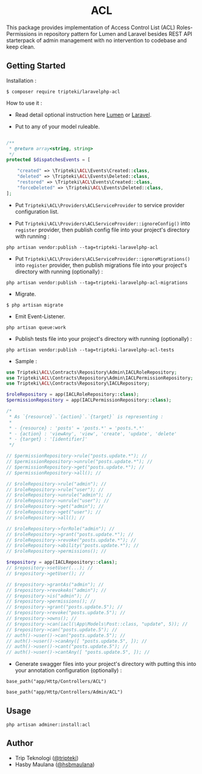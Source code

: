 <h1 align="center">ACL</h1>

This package provides implementation of Access Control List (ACL) Roles-Permissions in repository pattern for Lumen and Laravel besides REST API starterpack of admin management with no intervention to codebase and keep clean.

Getting Started
---

Installation :

```
$ composer require tripteki/laravelphp-acl
```

How to use it :

- Read detail optional instruction here [Lumen](https://spatie.be/docs/laravel-permission/installation-lumen) or [Laravel](https://spatie.be/docs/laravel-permission/installation-laravel).

- Put to any of your model ruleable.

```php

/**
 * @return array<string, string>
 */
protected $dispatchesEvents = [

    "created" => \Tripteki\ACL\Events\Created::class,
    "deleted" => \Tripteki\ACL\Events\Deleted::class,
    "restored" => \Tripteki\ACL\Events\Created::class,
    "forceDeleted" => \Tripteki\ACL\Events\Deleted::class,
];
```

- Put `Tripteki\ACL\Providers\ACLServiceProvider` to service provider configuration list.

- Put `Tripteki\ACL\Providers\ACLServiceProvider::ignoreConfig()` into `register` provider, then publish config file into your project's directory with running :

```
php artisan vendor:publish --tag=tripteki-laravelphp-acl
```

- Put `Tripteki\ACL\Providers\ACLServiceProvider::ignoreMigrations()` into `register` provider, then publish migrations file into your project's directory with running (optionally) :

```
php artisan vendor:publish --tag=tripteki-laravelphp-acl-migrations
```

- Migrate.

```
$ php artisan migrate
```

- Emit Event-Listener.

```
php artisan queue:work
```

- Publish tests file into your project's directory with running (optionally) :

```
php artisan vendor:publish --tag=tripteki-laravelphp-acl-tests
```

- Sample :

```php
use Tripteki\ACL\Contracts\Repository\Admin\IACLRoleRepository;
use Tripteki\ACL\Contracts\Repository\Admin\IACLPermissionRepository;
use Tripteki\ACL\Contracts\Repository\IACLRepository;

$roleRepository = app(IACLRoleRepository::class);
$permissionRepository = app(IACLPermissionRepository::class);

/*
 * As `{resource}`.`{action}`.`{target}` is representing :
 *
 * - {resource} : 'posts' = 'posts.*' = 'posts.*.*'
 * - {action} : 'viewAny', 'view', 'create', 'update', 'delete'
 * - {target} : '[identifier]'
 */

// $permissionRepository->rule("posts.update.*"); //
// $permissionRepository->unrule("posts.update.*"); //
// $permissionRepository->get("posts.update.*"); //
// $permissionRepository->all(); //

// $roleRepository->rule("admin"); //
// $roleRepository->rule("user"); //
// $roleRepository->unrule("admin"); //
// $roleRepository->unrule("user"); //
// $roleRepository->get("admin"); //
// $roleRepository->get("user"); //
// $roleRepository->all(); //

// $roleRepository->forRole("admin"); //
// $roleRepository->grant("posts.update.*"); //
// $roleRepository->revoke("posts.update.*"); //
// $roleRepository->ability("posts.update.*"); //
// $roleRepository->permissions(); //

$repository = app(IACLRepository::class);
// $repository->setUser(...); //
// $repository->getUser(); //

// $repository->grantAs("admin"); //
// $repository->revokeAs("admin"); //
// $repository->is("admin"); //
// $repository->permissions(); //
// $repository->grant("posts.update.5"); //
// $repository->revoke("posts.update.5"); //
// $repository->owns(); //
// $repository->can(iacl(\App\Models\Post::class, "update", 5)); //
// $repository->can("posts.update.5"); //
// auth()->user()->can("posts.update.5"); //
// auth()->user()->canAny([ "posts.update.5", ]); //
// auth()->user()->cant("posts.update.5"); //
// auth()->user()->cantAny([ "posts.update.5", ]); //
```

- Generate swagger files into your project's directory with putting this into your annotation configuration (optionally) :

```
base_path("app/Http/Controllers/ACL")
```

```
base_path("app/Http/Controllers/Admin/ACL")
```

Usage
---

`php artisan adminer:install:acl`

Author
---

- Trip Teknologi ([@tripteki](https://linkedin.com/company/tripteki))
- Hasby Maulana ([@hsbmaulana](https://linkedin.com/in/hsbmaulana))

